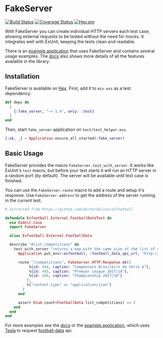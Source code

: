 # FakeServer
[![Build Status](https://travis-ci.org/bernardolins/fake_server.svg?branch=master)](https://travis-ci.org/bernardolins/fake_server)
[![Coverage Status](https://coveralls.io/repos/github/bernardolins/fake_server/badge.svg?branch=master)](https://coveralls.io/github/bernardolins/fake_server?branch=master)
[![Hex.pm](https://img.shields.io/hexpm/dt/fake_server.svg)](https://hex.pm/packages/fake_server)

With FakeServer you can create individual HTTP servers each test case, allowing external requests to be tested without the need for mocks. It integrates well with ExUnit, keeping the tests clean and readable.

There is an [example application](https://github.com/bernardolins/exfootball) that uses FakeServer and contains several usage examples. The [docs](https://hexdocs.pm/fake_server/api-reference.html) also shows more details of all the features available in the library.

## Installation

FakeServer is available on [Hex](https://hex.pm/packages/fake_server). First, add it to `mix.exs` as a test dependency:

```elixir
def deps do
  [
    {:fake_server, "~> 1.4", only: :test}
  ]
end
```

Then, start `fake_server` application on `test/test_helper.exs`.

```elixir
{:ok, _} = Application.ensure_all_started(:fake_server)
```

## Basic Usage

FakeServer provides the macro `FakeServer.test_with_server`. It works like ExUnit's `test` macro, but before your test starts it will run an HTTP server in a random port (by default). The server will be available until test case is finished.

You can use the `FakeServer.route` macro to add a route and setup it's response. Use `FakeServer.address` to get the address of the server running in the current test.

```elixir
# extracted from https://github.com/bernardolins/exfootball

defmodule Exfootball.External.FootballDataTest do
  use ExUnit.Case
  import FakeServer

  alias Exfootball.External.FootballData

  describe "#list_competitions" do
    test_with_server "returns a map with the same size of the list of competitions replied by football-data api" do
      Application.put_env(:exfootball, :football_data_api_url, "http://#{FakeServer.address}")

      route "/competitions", FakeServer.HTTP.Response.ok([
           %{id: 444, caption: "Campeonato Brasileiro da Série A"},
           %{id: 445, caption: "Premier League 2017/18"},
           %{id: 446, caption: "Championship 2017/18"}
          ],
          %{"content-type" => "application/json"}
        )
      end

      assert Enum.count(FootballData.list_competitions) == 3
    end
  end
end
```

For more examples see the [docs](https://hexdocs.pm/fake_server/api-reference.html) or the [example application](https://github.com/bernardolins/exfootball), which uses [Tesla](https://github.com/teamon/tesla) to request [football-data](https://www.football-data.org/docs/v1/index.html) api.
